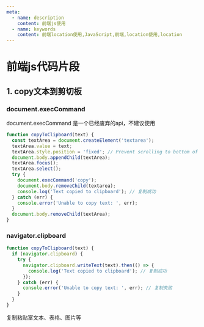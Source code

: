 ```yaml
---
meta:
  - name: description
    content: 前端js使用
  - name: keywords
    content: 前端location使用,JavaScript,前端,location使用,location
---
```

# 前端js代码片段

## 1. copy文本到剪切板


### document.execCommand

document.execCommand 是一个已经废弃的api，不建议使用
```js
function copyToClipboard(text) {
  const textArea = document.createElement('textarea');
  textArea.value = text;
  textArea.style.position = 'fixed'; // Prevent scrolling to bottom of page in MS Edge
  document.body.appendChild(textArea);
  textArea.focus();
  textArea.select();
  try {
    document.execCommand('copy');
    document.body.removeChild(textarea);
    console.log('Text copied to clipboard'); // 复制成功
  } catch (err) {
    console.error('Unable to copy text: ', err);
  }
  document.body.removeChild(textArea);
}
```

### navigator.clipboard
```js
function copyToClipboard(text) {
  if (navigator.clipboard) {
    try {
      navigator.clipboard.writeText(text).then(() => {
        console.log('Text copied to clipboard'); // 复制成功
      });
    } catch (err) {
      console.error('Unable to copy text: ', err); // 复制失败
    }
  }
}
```

复制粘贴富文本、表格、图片等